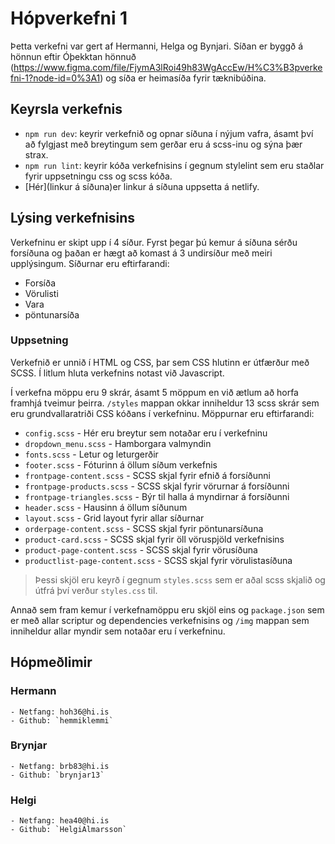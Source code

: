 # Hópverkefni 1

Þetta verkefni var gert af Hermanni, Helga og Bynjari. Síðan er byggð á hönnun eftir Óþekktan hönnuð (https://www.figma.com/file/FjymA3lRoi49h83WgAccEw/H%C3%B3pverkefni-1?node-id=0%3A1) og síða er heimasíða fyrir tæknibúðina.

## Keyrsla verkefnis
- `npm run dev`: keyrir verkefnið og opnar síðuna í nýjum vafra, ásamt því að fylgjast með breytingum sem gerðar eru á scss-inu og sýna þær strax.
- `npm run lint`: keyrir kóða verkefnisins í gegnum stylelint sem eru staðlar fyrir uppsetningu css og scss kóða.
- [Hér](linkur á síðuna)er linkur á síðuna uppsetta á netlify.

## Lýsing verkefnisins

Verkefninu er skipt upp í 4 síður. Fyrst þegar þú kemur á síðuna sérðu forsíðuna og þaðan er hægt að komast á 3 undirsíður með meiri upplýsingum. Síðurnar eru eftirfarandi:

- Forsíða
- Vörulisti
- Vara
- pöntunarsíða

### Uppsetning 

Verkefnið er unnið í HTML og CSS, þar sem CSS hlutinn er útfærður með SCSS. Í litlum hluta verkefnins notast við Javascript.

Í verkefna möppu eru 9 skrár, ásamt 5 möppum en við ætlum að horfa framhjá tveimur þeirra. `/styles` mappan okkar inniheldur 13 scss skrár sem eru grundvallaratriði CSS kóðans í verkefninu. Möppurnar eru eftirfarandi:


- `config.scss` - Hér eru breytur sem notaðar eru í verkefninu
- `dropdown_menu.scss` - Hamborgara valmyndin
- `fonts.scss` - Letur og leturgerðir
- `footer.scss` - Fóturinn á öllum síðum verkefnis
- `frontpage-content.scss` - SCSS skjal fyrir efnið á forsíðunni
- `frontpage-products.scss` - SCSS skjal fyrir vörurnar á forsíðunni
- `frontpage-triangles.scss` - Býr til halla á myndirnar á forsíðunni
- `header.scss` - Hausinn á öllum síðunum
- `layout.scss` - Grid layout fyrir allar síðurnar
- `orderpage-content.scss` - SCSS skjal fyrir pöntunarsíðuna
- `product-card.scss` - SCSS skjal fyrir öll vöruspjöld verkefnisins
- `product-page-content.scss` - SCSS skjal fyrir vörusíðuna
- `productlist-page-content.scss` - SCSS skjal fyrir vörulistasíðuna

>Þessi skjöl eru keyrð í gegnum `styles.scss` sem er aðal scss skjalið og útfrá því verður `styles.css` til.

Annað sem fram kemur í verkefnamöppu eru skjöl eins og `package.json` sem er með allar scriptur og dependencies verkefnisins og `/img` mappan sem inniheldur allar myndir sem notaðar eru í verkefninu.

## Hópmeðlimir
### Hermann
    - Netfang: hoh36@hi.is
    - Github: `hemmiklemmi`

### Brynjar
    - Netfang: brb83@hi.is
    - Github: `brynjar13`

### Helgi
    - Netfang: hea40@hi.is
    - Github: `HelgiAlmarsson`

